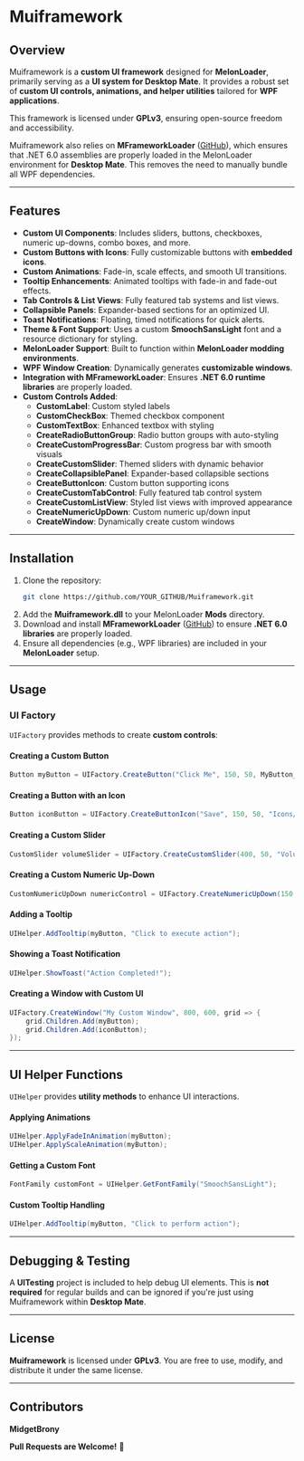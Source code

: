 # Muiframework

## Overview
Muiframework is a **custom UI framework** designed for **MelonLoader**, primarily serving as a **UI system for Desktop Mate**. It provides a robust set of **custom UI controls, animations, and helper utilities** tailored for **WPF applications**.

This framework is licensed under **GPLv3**, ensuring open-source freedom and accessibility.

Muiframework also relies on **MFrameworkLoader** ([GitHub](https://github.com/MidgetBrony/MFrameWorkLoader)), which ensures that .NET 6.0 assemblies are properly loaded in the MelonLoader environment for **Desktop Mate**. This removes the need to manually bundle all WPF dependencies.

---

## Features
- **Custom UI Components**: Includes sliders, buttons, checkboxes, numeric up-downs, combo boxes, and more.
- **Custom Buttons with Icons**: Fully customizable buttons with **embedded icons**.
- **Custom Animations**: Fade-in, scale effects, and smooth UI transitions.
- **Tooltip Enhancements**: Animated tooltips with fade-in and fade-out effects.
- **Tab Controls & List Views**: Fully featured tab systems and list views.
- **Collapsible Panels**: Expander-based sections for an optimized UI.
- **Toast Notifications**: Floating, timed notifications for quick alerts.
- **Theme & Font Support**: Uses a custom **SmoochSansLight** font and a resource dictionary for styling.
- **MelonLoader Support**: Built to function within **MelonLoader modding environments**.
- **WPF Window Creation**: Dynamically generates **customizable windows**.
- **Integration with MFrameworkLoader**: Ensures **.NET 6.0 runtime libraries** are properly loaded.
- **Custom Controls Added**:
  - **CustomLabel**: Custom styled labels
  - **CustomCheckBox**: Themed checkbox component
  - **CustomTextBox**: Enhanced textbox with styling
  - **CreateRadioButtonGroup**: Radio button groups with auto-styling
  - **CreateCustomProgressBar**: Custom progress bar with smooth visuals
  - **CreateCustomSlider**: Themed sliders with dynamic behavior
  - **CreateCollapsiblePanel**: Expander-based collapsible sections
  - **CreateButtonIcon**: Custom button supporting icons
  - **CreateCustomTabControl**: Fully featured tab control system
  - **CreateCustomListView**: Styled list views with improved appearance
  - **CreateNumericUpDown**: Custom numeric up/down input
  - **CreateWindow**: Dynamically create custom windows

---

## Installation
1. Clone the repository:
   ```sh
   git clone https://github.com/YOUR_GITHUB/Muiframework.git
   ```
2. Add the **Muiframework.dll** to your MelonLoader **Mods** directory.
3. Download and install **MFrameworkLoader** ([GitHub](https://github.com/MidgetBrony/MFrameWorkLoader)) to ensure **.NET 6.0 libraries** are properly loaded.
4. Ensure all dependencies (e.g., WPF libraries) are included in your **MelonLoader** setup.

---

## Usage

### UI Factory
`UIFactory` provides methods to create **custom controls**:

#### Creating a Custom Button
```csharp
Button myButton = UIFactory.CreateButton("Click Me", 150, 50, MyButton_Click);
```

#### Creating a Button with an Icon
```csharp
Button iconButton = UIFactory.CreateButtonIcon("Save", 150, 50, "Icons/Save.png", MyButton_Click);
```

#### Creating a Custom Slider
```csharp
CustomSlider volumeSlider = UIFactory.CreateCustomSlider(400, 50, "Volume", null, 0, 100, 50, OnSliderChanged);
```

#### Creating a Custom Numeric Up-Down
```csharp
CustomNumericUpDown numericControl = UIFactory.CreateNumericUpDown(150, 0, 100, 1, 50, OnValueChanged);
```

#### Adding a Tooltip
```csharp
UIHelper.AddTooltip(myButton, "Click to execute action");
```

#### Showing a Toast Notification
```csharp
UIHelper.ShowToast("Action Completed!");
```

#### Creating a Window with Custom UI
```csharp
UIFactory.CreateWindow("My Custom Window", 800, 600, grid => {
    grid.Children.Add(myButton);
    grid.Children.Add(iconButton);
});
```

---

## UI Helper Functions
`UIHelper` provides **utility methods** to enhance UI interactions.

#### Applying Animations
```csharp
UIHelper.ApplyFadeInAnimation(myButton);
UIHelper.ApplyScaleAnimation(myButton);
```

#### Getting a Custom Font
```csharp
FontFamily customFont = UIHelper.GetFontFamily("SmoochSansLight");
```

#### Custom Tooltip Handling
```csharp
UIHelper.AddTooltip(myButton, "Click to perform action");
```

---

## Debugging & Testing
A **UITesting** project is included to help debug UI elements. This is **not required** for regular builds and can be ignored if you're just using Muiframework within **Desktop Mate**.

---

## License
**Muiframework** is licensed under **GPLv3**. You are free to use, modify, and distribute it under the same license.

---

## Contributors
**MidgetBrony**

**Pull Requests are Welcome!** 🚀

